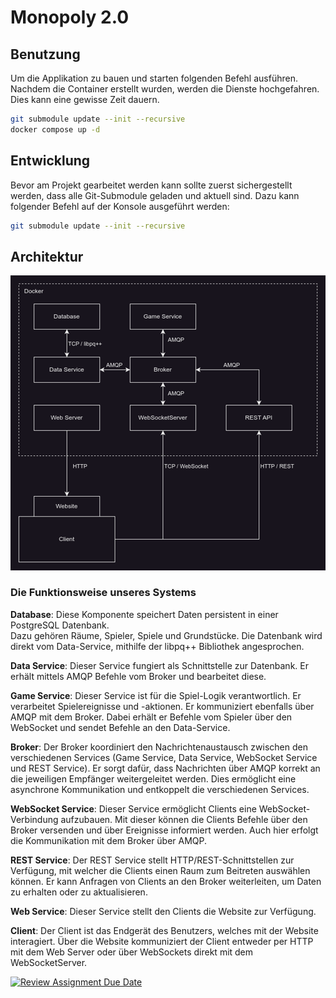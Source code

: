 # Monopoly 2.0

## Benutzung

Um die Applikation zu bauen und starten folgenden Befehl ausführen.  
Nachdem die Container erstellt wurden, werden die Dienste hochgefahren. Dies kann eine gewisse Zeit dauern.

```bash
git submodule update --init --recursive
docker compose up -d
```
## Entwicklung

Bevor am Projekt gearbeitet werden kann sollte zuerst sichergestellt werden, dass
alle Git-Submodule geladen und aktuell sind. Dazu kann folgender Befehl auf der
Konsole ausgeführt werden:

```bash
git submodule update --init --recursive
```

## Architektur

![Skizze der Architektur](./documentation/images/architektur.png)

### Die Funktionsweise unseres Systems

**Database**: Diese Komponente speichert Daten persistent in einer PostgreSQL Datenbank.  
Dazu gehören Räume, Spieler, Spiele und Grundstücke. Die Datenbank wird direkt vom Data-Service, mithilfe der libpq++
Bibliothek angesprochen.

**Data Service**: Dieser Service fungiert als Schnittstelle zur Datenbank. Er erhält mittels AMQP Befehle vom Broker und
bearbeitet diese.

**Game Service**: Dieser Service ist für die Spiel-Logik verantwortlich. Er verarbeitet Spielereignisse und -aktionen.
Er
kommuniziert ebenfalls über AMQP mit dem Broker. Dabei erhält er Befehle vom Spieler über den WebSocket und sendet
Befehle an den Data-Service.

**Broker**: Der Broker koordiniert den Nachrichtenaustausch zwischen den verschiedenen Services (Game Service, Data
Service,
WebSocket Service und REST Service). Er sorgt dafür, dass Nachrichten über AMQP korrekt an die jeweiligen Empfänger
weitergeleitet werden. Dies ermöglicht eine asynchrone Kommunikation und entkoppelt die verschiedenen Services.

**WebSocket Service**: Dieser Service ermöglicht Clients eine WebSocket-Verbindung aufzubauen. Mit dieser können die
Clients Befehle über den Broker versenden und über Ereignisse informiert werden. Auch hier erfolgt die
Kommunikation mit dem Broker über AMQP.

**REST Service**: Der REST Service stellt HTTP/REST-Schnittstellen zur Verfügung, mit welcher die Clients einen Raum zum
Beitreten auswählen können. Er kann Anfragen von Clients an den Broker
weiterleiten, um Daten zu erhalten oder zu aktualisieren.

**Web Service**: Dieser Service stellt den Clients die Website zur Verfügung.

**Client**: Der Client ist das Endgerät des Benutzers, welches mit der Website interagiert. Über die
Website kommuniziert der Client entweder per HTTP mit dem Web Server oder über WebSockets direkt mit dem WebSocketServer.

[![Review Assignment Due Date](https://classroom.github.com/assets/deadline-readme-button-22041afd0340ce965d47ae6ef1cefeee28c7c493a6346c4f15d667ab976d596c.svg)](https://classroom.github.com/a/YfrAWYyB)
